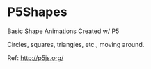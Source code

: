 # P5Shapes
Basic Shape Animations Created w/ P5

Circles, squares, triangles, etc., moving around.

Ref: http://p5js.org/
